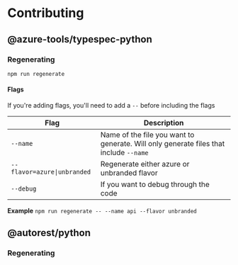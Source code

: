 # Contributing

## @azure-tools/typespec-python

### Regenerating

`npm run regenerate`

#### Flags

If you're adding flags, you'll need to add a `--` before including the flags

| Flag | Description |
|------|-------------|
| `--name` | Name of the file you want to generate. Will only generate files that include `--name` |
| `--flavor=azure\|unbranded` | Regenerate either azure or unbranded flavor |
| `--debug` | If you want to debug through the code |

**Example**
`npm run regenerate -- --name api --flavor unbranded`

## @autorest/python

### Regenerating
